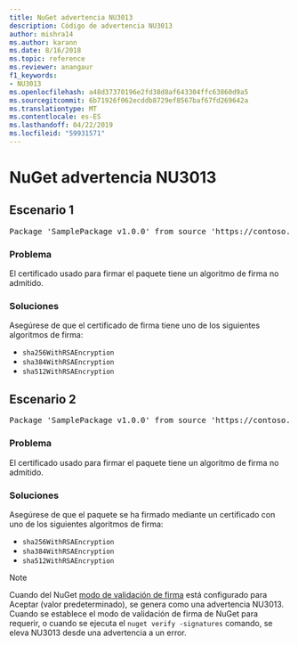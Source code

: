 ```yaml
---
title: NuGet advertencia NU3013
description: Código de advertencia NU3013
author: mishra14
ms.author: karann
ms.date: 8/16/2018
ms.topic: reference
ms.reviewer: anangaur
f1_keywords:
- NU3013
ms.openlocfilehash: a48d37370196e2fd38d8af643304ffc63860d9a5
ms.sourcegitcommit: 6b71926f062ecddb8729ef8567baf67fd269642a
ms.translationtype: MT
ms.contentlocale: es-ES
ms.lasthandoff: 04/22/2019
ms.locfileid: "59931571"
---
```

# <a name="nuget-warning-nu3013"></a>NuGet advertencia NU3013

## <a name="scenario-1"></a>Escenario 1

<pre>Package 'SamplePackage v1.0.0' from source 'https://contoso.com/index.json': The signing certificate has an unsupported signature algorithm.</pre>

### <a name="issue"></a>Problema

El certificado usado para firmar el paquete tiene un algoritmo de firma no admitido.


### <a name="solution"></a>Soluciones

Asegúrese de que el certificado de firma tiene uno de los siguientes algoritmos de firma: 
* `sha256WithRSAEncryption`
* `sha384WithRSAEncryption`
* `sha512WithRSAEncryption`



## <a name="scenario-2"></a>Escenario 2

<pre>Package 'SamplePackage v1.0.0' from source 'https://contoso.com/index.json': The primary signature's certificate has an unsupported signature algorithm.</pre>

### <a name="issue"></a>Problema

El certificado usado para firmar el paquete tiene un algoritmo de firma no admitido.


### <a name="solution"></a>Soluciones

Asegúrese de que el paquete se ha firmado mediante un certificado con uno de los siguientes algoritmos de firma: 
* `sha256WithRSAEncryption`
* `sha384WithRSAEncryption`
* `sha512WithRSAEncryption`


> [!Note]
> Cuando del NuGet [modo de validación de firma](https://docs.microsoft.com/en-us/nuget/consume-packages/installing-signed-packages#configure-package-signature-requirements) está configurado para Aceptar (valor predeterminado), se genera como una advertencia NU3013. Cuando se establece el modo de validación de firma de NuGet para requerir, o cuando se ejecuta el `nuget verify -signatures` comando, se eleva NU3013 desde una advertencia a un error. 


